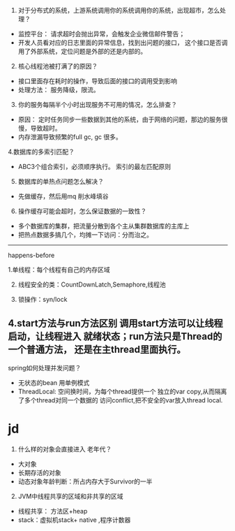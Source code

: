 1. 对于分布式的系统，上游系统调用你的系统调用你的系统，出现超市，怎么处理？

- 监控平台： 请求超时会抛出异常，会触发企业微信邮件警告；
- 开发人员看对应的日志里面的异常信息，找到出问题的接口，
这个接口是否调用了外部系统，定位问题是外部的还是内部的。

2. 核心线程池被打满了的原因？
- 接口里面存在耗时的操作，导致后面的接口的调用受到影响
- 处理方法： 服务降级，限流。

3. 你的服务每隔半个小时出现服务不可用的情况，怎么排查？
- 原因： 定时任务同步一些数据到其他的系统，由于网络的问题，那边的服务很慢，导致超时。
- 内存泄漏导致频繁的full gc, gc 很多。

4.数据库的多索引匹配？
- ABC3个组合索引，必须顺序执行。 索引的最左匹配原则

5. 数据库的单热点问题怎么解决？
- 先做缓存，然后用mq 削水峰填谷

6. 操作缓存可能会超时，怎么保证数据的一致性？
- 多个数据库的集群，把流量分散到各个主从集群数据库的主库上
- 把热点数据多搞几个，均摊一下访问：分而治之。

---
happens-before

1.单线程：每个线程有自己的内存区域

2. 线程安全的类：CountDownLatch,Semaphore,线程池

3. 锁操作：syn/lock

4.start方法与run方法区别
调用start方法可以让线程启动，让线程进入
就绪状态；run方法只是Thread的一个普通方法，
还是在主thread里面执行。
---
spring如何处理并发问题？
- 无状态的bean 用单例模式
- ThreadLocal: 空间换时间，为每个thread提供一个
独立的var copy,从而隔离了多个thread对同一个数据的
访问conflict,把不安全的var放入thread local.

# jd
1.  什么样的对象会直接进入 老年代？
 - 大对象
 - 长期存活的对象
 - 动态对象年龄判断：所占内存大于Survivor的一半
 
2. JVM中线程共享的区域和非共享的区域
- 线程共享： 方法区+heap
- stack：虚拟机stack+ native ,程序计数器

